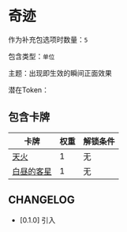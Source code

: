 # 奇迹

作为补充包选项时数量：`5`

包含类型：`单位`

主题：出现即生效的瞬间正面效果

潜在Token：

## 包含卡牌

卡牌 | 权重 | 解锁条件
--- | --- | ---
[天火](../卡牌/天火.md) | 1 | 无
[白昼的客星](../卡牌/白昼的客星.md) | 1 | 无

## CHANGELOG

- [0.1.0] 引入
